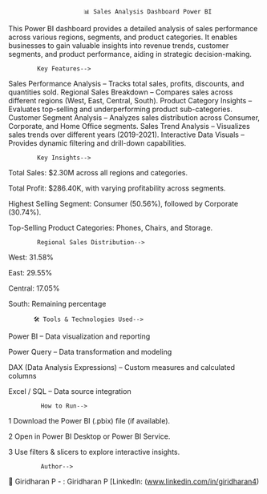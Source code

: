                          📊 Sales Analysis Dashboard Power BI
                         
This Power BI dashboard provides a detailed analysis of sales performance across various regions, segments, and product categories. It enables businesses to gain valuable insights into revenue trends, customer segments, and product performance, aiding in strategic decision-making.


            Key Features-->
 
 Sales Performance Analysis – Tracks total sales, profits, discounts, and quantities sold.
 Regional Sales Breakdown – Compares sales across different regions (West, East, Central, South).
 Product Category Insights – Evaluates top-selling and underperforming product sub-categories.
 Customer Segment Analysis – Analyzes sales distribution across Consumer, Corporate, and Home Office segments.
 Sales Trend Analysis – Visualizes sales trends over different years (2019-2021).
 Interactive Data Visuals – Provides dynamic filtering and drill-down capabilities.


            Key Insights-->

 Total Sales: $2.30M across all regions and categories.
 
 Total Profit: $286.40K, with varying profitability across segments.
 
 Highest Selling Segment: Consumer (50.56%), followed by Corporate (30.74%).
 
 Top-Selling Product Categories: Phones, Chairs, and Storage.


            Regional Sales Distribution-->

West: 31.58%

East: 29.55%

Central: 17.05%

South: Remaining percentage


           🛠 Tools & Technologies Used-->

Power BI – Data visualization and reporting

Power Query – Data transformation and modeling

DAX (Data Analysis Expressions) – Custom measures and calculated columns

Excel / SQL – Data source integration


             How to Run-->

1️ Download the Power BI (.pbix) file (if available).

2️ Open in Power BI Desktop or Power BI Service.

3️ Use filters & slicers to explore interactive insights.


             Author-->
 
👤 Giridharan P - : Giridharan P [LinkedIn: (www.linkedin.com/in/giridharan4)
